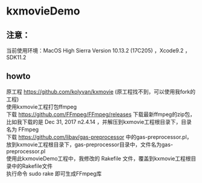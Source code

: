 # kxmovieDemo
## 注意：  
当前使用环境：MacOS High Sierra Version 10.13.2 (17C205) ，Xcode9.2 ，SDK11.2
## howto  
原工程 https://github.com/kolyvan/kxmovie (原工程找不到，可以使用我fork的工程)  
使用kxmovie工程打包ffmpeg  
下载 https://github.com/FFmpeg/FFmpeg/releases 下载最新ffmpeg的zip包，比如我下载的是 Dec 31, 2017 n2.4.14 ，并解压到kxmovie工程根目录下，目录名为 FFmpeg  
下载 https://github.com/libav/gas-preprocessor 中的gas-preprocessor.pl，放到kxmovie工程根目录下，gas-preprocessor目录中，文件名为gas-preprocessor.pl  
使用此kxmovieDemo工程中，我修改的 Rakefile 文件，覆盖到kxmovie工程根目录中的Rakefile文件  
执行命令 sudo rake 即可生成FFmpeg库  
